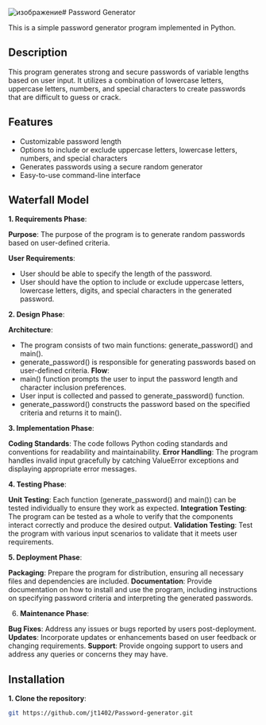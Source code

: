![изображение](https://github.com/jt1402/Password-generator/assets/107617773/56e55cfb-ee2f-42e8-a648-4b6addc9ff8e)# Password Generator

This is a simple password generator program implemented in Python.

## Description

This program generates strong and secure passwords of variable lengths based on user input. It utilizes a combination of lowercase letters, uppercase letters, numbers, and special characters to create passwords that are difficult to guess or crack.

## Features

- Customizable password length
- Options to include or exclude uppercase letters, lowercase letters, numbers, and special characters
- Generates passwords using a secure random generator
- Easy-to-use command-line interface

## Waterfall Model
 
**1. Requirements Phase**:

**Purpose**: The purpose of the program is to generate random passwords based on user-defined criteria.

**User Requirements**:
- User should be able to specify the length of the password.
- User should have the option to include or exclude uppercase letters, lowercase letters, digits, and special characters in the generated password.

**2. Design Phase**:

**Architecture**:
- The program consists of two main functions: generate_password() and main().
- generate_password() is responsible for generating passwords based on user-defined criteria.
**Flow**:
- main() function prompts the user to input the password length and character inclusion preferences.
- User input is collected and passed to generate_password() function.
- generate_password() constructs the password based on the specified criteria and returns it to main().

**3. Implementation Phase**:

**Coding Standards**: The code follows Python coding standards and conventions for readability and maintainability.
**Error Handling**: The program handles invalid input gracefully by catching ValueError exceptions and displaying appropriate error messages.

**4. Testing Phase**:

**Unit Testing**: Each function (generate_password() and main()) can be tested individually to ensure they work as expected.
**Integration Testing**: The program can be tested as a whole to verify that the components interact correctly and produce the desired output.
**Validation Testing**: Test the program with various input scenarios to validate that it meets user requirements.

**5. Deployment Phase**:

**Packaging**: Prepare the program for distribution, ensuring all necessary files and dependencies are included.
**Documentation**: Provide documentation on how to install and use the program, including instructions on specifying password criteria and interpreting the generated passwords.

6. **Maintenance Phase**:

**Bug Fixes**: Address any issues or bugs reported by users post-deployment.
**Updates**: Incorporate updates or enhancements based on user feedback or changing requirements.
**Support**: Provide ongoing support to users and address any queries or concerns they may have.


## Installation

**1. Clone the repository**:

```bash
git https://github.com/jt1402/Password-generator.git 
